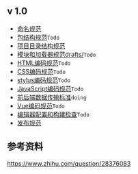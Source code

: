 ## v 1.0
- [命名规范](drafts/命名规范.md)
- [包结构规范](https://github.com/ecomfe/spec/blob/master/package.md)`Todo`
- [项目目录结构规范](drafts/项目目录结构规范.md)
- [模块和加载器规范drafts/](drafts/模块和加载器规范.md)`Todo`
- [HTML编码规范](HTML编码规范.md)`Todo`
- [CSS编码规范](drafts/CSS编码规范md)`Todo`
- [stylus编码规范](drafts/stylus编码规范.md)`Todo`
- [JavaScript编码规范](drafts/JavaScript编码规范.md)`Todo`
- [前后端数据传输标准](drafts/前后端数据传输标准.md)`doing`
- [Vue编码规范](drafts/Vue编码规范.md)`Todo`
- [编辑器配置和构建检查](drafts/编辑器配置和构建检查.md)`Todo`
- [发布规范](drafts/发布规范.md)

## 参考资料

https://www.zhihu.com/question/28376083